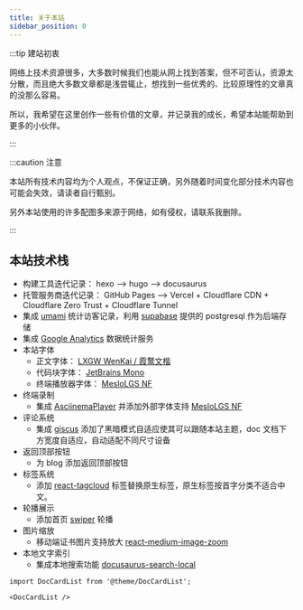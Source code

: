 ```yaml
---
title: 关于本站
sidebar_position: 0
---
```

:::tip 建站初衷

网络上技术资源很多，大多数时候我们也能从网上找到答案，但不可否认，资源太分散，而且绝大多数文章都是浅尝辄止，想找到一些优秀的、比较原理性的文章真的没那么容易。

所以，我希望在这里创作一些有价值的文章，并记录我的成长，希望本站能帮助到更多的小伙伴。

:::

:::caution 注意

本站所有技术内容均为个人观点，不保证正确，另外随着时间变化部分技术内容也可能会失效，请读者自行甄别。

另外本站使用的许多配图多来源于网络，如有侵权，请联系我删除。

:::

## 本站技术栈

- 构建工具迭代记录： hexo --> hugo  --> docusaurus 
- 托管服务商迭代记录： GitHub Pages --> Vercel + Cloudflare CDN + Cloudflare Zero Trust + Cloudflare Tunnel
- 集成 [umami](https://umami.is/) 统计访客记录，利用 [supabase](https://supabase.com/) 提供的 postgresql 作为后端存储
- 集成 [Google Analytics](https://analytics.google.com/) 数据统计服务
- 本站字体
  - 正文字体： [LXGW WenKai / 霞鹜文楷](https://github.com/lxgw/LxgwWenKai)
  - 代码块字体： [JetBrains Mono](https://github.com/JetBrains/JetBrainsMono)
  - 终端播放器字体： [MesloLGS NF](https://github.com/romkatv/powerlevel10k#manual-font-installation)
- 终端录制
  - 集成 [AsciinemaPlayer](https://github.com/asciinema/asciinema-player) 并添加外部字体支持 [MesloLGS NF](https://github.com/romkatv/powerlevel10k#manual-font-installation) 
- 评论系统
  - 集成 [giscus](https://giscus.app/) 添加了黑暗模式自适应使其可以跟随本站主题，doc 文档下方宽度自适应，自动适配不同尺寸设备
- 返回顶部按钮
  - 为 blog 添加返回顶部按钮
- 标签系统
  - 添加 [react-tagcloud](https://www.npmjs.com/package/react-tagcloud) 标签替换原生标签，原生标签按首字分类不适合中文。
- 轮播展示
  - 添加首页 [swiper](https://www.npmjs.com/package/swiper) 轮播
- 图片缩放
  - 移动端证书图片支持放大 [react-medium-image-zoom](https://www.npmjs.com/package/react-medium-image-zoom)
- 本地文字索引
  - 集成本地搜索功能 [docusaurus-search-local](https://github.com/easyops-cn/docusaurus-search-local)

```mdx-code-block
import DocCardList from '@theme/DocCardList';

<DocCardList />
```
<!-- 
## 本站标签分类

文件夹一般设置在三个层级以内，主要靠打标签的功能来实现跨边界的二度信息归类。

如果把文件夹分类想象成是纵轴的话，那么就可以把标签体系看成横轴。

以安全分类来举例:

- 有具体归属的放在各自中文件夹下面,打上安全标签 
  - k8s/安全
  - 容器/安全
  - linux/网络/安全

- 没有具体归属的则放在以tagC命名的文件夹下,打上安全标签和自身标签
  - 安全/Jumpserver
  - 安全/Metasploit 
名词解释缩写格式：子网广播转发 (Subnet Broadcast Forwarding，SBF)

react引入均放在文档开头

命令行尽量不带$和#，除非命令下方贴出返回结果。避免# 用sudo 代替


readme 可以不写一句话简介，文章要写
当用下面组件时 有用
import DocCardList from '@theme/DocCardList';

<DocCardList />



所有实验都要有vagrant或者dockerfile
-->

